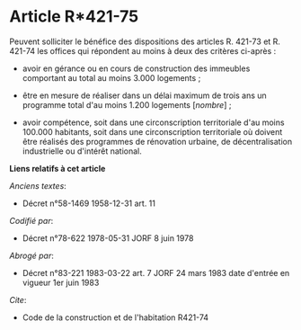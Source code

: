 # Article R*421-75

Peuvent solliciter le bénéfice des dispositions des articles R. 421-73 et R. 421-74 les offices qui répondent au moins à deux
des critères ci-après :

- avoir en gérance ou en cours de construction des immeubles comportant au total au moins 3.000 logements ;

- être en mesure de réaliser dans un délai maximum de trois ans un programme total d'au moins 1.200 logements [*nombre*] ;

- avoir compétence, soit dans une circonscription territoriale d'au moins 100.000 habitants, soit dans une circonscription
territoriale où doivent être réalisés des programmes de rénovation urbaine, de décentralisation industrielle ou d'intérêt
national.

**Liens relatifs à cet article**

_Anciens textes_:

  - Décret n°58-1469 1958-12-31 art. 11

_Codifié par_:

  - Décret n°78-622 1978-05-31 JORF 8 juin 1978

_Abrogé par_:

  - Décret n°83-221 1983-03-22 art. 7 JORF 24 mars 1983 date d'entrée en vigueur 1er juin 1983

_Cite_:

  - Code de la construction et de l'habitation R421-74
